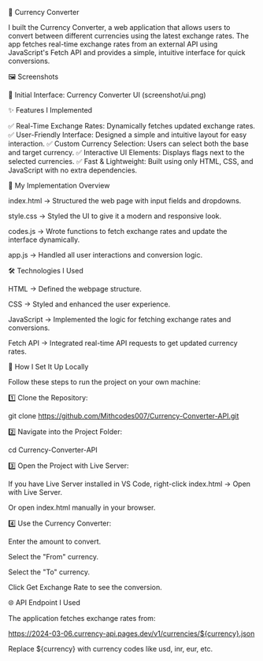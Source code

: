 🚀 Currency Converter

I built the Currency Converter, a web application that allows users to convert between different currencies using the latest exchange rates. The app fetches real-time exchange rates from an external API using JavaScript's Fetch API and provides a simple, intuitive interface for quick conversions.

🖼️ Screenshots

🔹 Initial Interface: Currency Converter UI
(screenshot/ui.png)

✨ Features I Implemented

✅ Real-Time Exchange Rates: Dynamically fetches updated exchange rates.
✅ User-Friendly Interface: Designed a simple and intuitive layout for easy interaction.
✅ Custom Currency Selection: Users can select both the base and target currency.
✅ Interactive UI Elements: Displays flags next to the selected currencies.
✅ Fast & Lightweight: Built using only HTML, CSS, and JavaScript with no extra dependencies.

📂 My Implementation Overview

index.html → Structured the web page with input fields and dropdowns.

style.css → Styled the UI to give it a modern and responsive look.

codes.js → Wrote functions to fetch exchange rates and update the interface dynamically.

app.js → Handled all user interactions and conversion logic.

🛠️ Technologies I Used

HTML → Defined the webpage structure.

CSS → Styled and enhanced the user experience.

JavaScript → Implemented the logic for fetching exchange rates and conversions.

Fetch API → Integrated real-time API requests to get updated currency rates.

🚀 How I Set It Up Locally

Follow these steps to run the project on your own machine:

1️⃣ Clone the Repository:

git clone https://github.com/Mithcodes007/Currency-Converter-API.git


2️⃣ Navigate into the Project Folder:

cd Currency-Converter-API 


3️⃣ Open the Project with Live Server:

If you have Live Server installed in VS Code, right-click index.html → Open with Live Server.

Or open index.html manually in your browser.

4️⃣ Use the Currency Converter:

Enter the amount to convert.

Select the "From" currency.

Select the "To" currency.

Click Get Exchange Rate to see the conversion.

🌐 API Endpoint I Used

The application fetches exchange rates from:

https://2024-03-06.currency-api.pages.dev/v1/currencies/${currency}.json

Replace ${currency} with currency codes like usd, inr, eur, etc.
